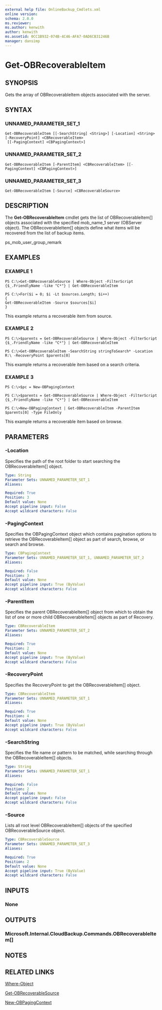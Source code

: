 ```yaml
---
external help file: OnlineBackup_Cmdlets.xml
online version: 
schema: 2.0.0
ms.reviewer:
ms.author: kenwith
author: kenwith
ms.assetid: 0CC1B932-074B-4C46-AFA7-0AD6CB31246B
manager: dansimp
---
```


# Get-OBRecoverableItem

## SYNOPSIS
Gets the array of OBRecoverableItem objects associated with the server.

## SYNTAX

### UNNAMED_PARAMETER_SET_1
```
Get-OBRecoverableItem [[-SearchString] <String>] [-Location] <String> [-RecoveryPoint] <CBRecoverableItem>
 [[-PagingContext] <CBPagingContext>]
```

### UNNAMED_PARAMETER_SET_2
```
Get-OBRecoverableItem [-ParentItem] <CBRecoverableItem> [[-PagingContext] <CBPagingContext>]
```

### UNNAMED_PARAMETER_SET_3
```
Get-OBRecoverableItem [-Source] <CBRecoverableSource>
```

## DESCRIPTION
The **Get-OBRecoverableItem** cmdlet gets the list of OBRecoverableItem\[\] objects associated with the specified mob_name_1 server (OBServer object).
The OBRecoverableItem\[\] objects define what items will be recovered from the list of backup items.

ps_mob_user_group_remark

## EXAMPLES

### EXAMPLE 1
```
PS C:\>Get-OBRecoverableSource | Where-Object -FilterScript {$_.FriendlyName -like "C*"} | Get-OBRecoverableItem

PS C:\>For($i = 0; $i -Lt $sources.Length; $i++) 
{ 
Get-OBRecoverableItem -Source $sources[$i] 
}
```

This example returns a recoverable item from source.

### EXAMPLE 2
```
PS C:\>$parents = Get-OBRecoverableSource | Where-Object -FilterScript {$_.FriendlyName -like "C*"} | Get-OBRecoverableItem

PS C:\>Get-OBRecoverableItem -SearchString stringToSearch* -Location R:\ -RecoveryPoint $parents[0]
```

This example returns a recoverable item based on a search criteria.

### EXAMPLE 3
```
PS C:\>$pc = New-OBPagingContext

PS C:\>$parents = Get-OBRecoverableSource | Where-Object -FilterScript {$_.FriendlyName -like "C*"} | Get-OBRecoverableItem

PS C:\>New-OBPagingContext | Get-OBRecoverableItem -ParentItem $parents[0] -Type FileOnly
```

This example returns a recoverable item based on browse.

## PARAMETERS

### -Location
Specifies the path of the root folder to start searching the OBRecoverableItem\[\] object.

```yaml
Type: String
Parameter Sets: UNNAMED_PARAMETER_SET_1
Aliases: 

Required: True
Position: 3
Default value: None
Accept pipeline input: False
Accept wildcard characters: False
```

### -PagingContext
Specifies the OBPagingContext object which contains pagination options to retrieve the OBRecoverableItem\[\] object as part of search, browse, or search and browse.

```yaml
Type: CBPagingContext
Parameter Sets: UNNAMED_PARAMETER_SET_1, UNNAMED_PARAMETER_SET_2
Aliases: 

Required: False
Position: 3
Default value: None
Accept pipeline input: True (ByValue)
Accept wildcard characters: False
```

### -ParentItem
Specifies the parent OBRecoverableItem\[\] object from which to obtain the list of one or more child OBRecoverableItem\[\] objects as part of Recovery.

```yaml
Type: CBRecoverableItem
Parameter Sets: UNNAMED_PARAMETER_SET_2
Aliases: 

Required: True
Position: 2
Default value: None
Accept pipeline input: True (ByValue)
Accept wildcard characters: False
```

### -RecoveryPoint
Specifies the RecoveryPoint to get the OBRecoverableItem\[\] object.

```yaml
Type: CBRecoverableItem
Parameter Sets: UNNAMED_PARAMETER_SET_1
Aliases: 

Required: True
Position: 4
Default value: None
Accept pipeline input: True (ByValue)
Accept wildcard characters: False
```

### -SearchString
Specifies the file name or pattern to be matched, while searching through the OBRecoverableItem\[\] objects.

```yaml
Type: String
Parameter Sets: UNNAMED_PARAMETER_SET_1
Aliases: 

Required: False
Position: 2
Default value: None
Accept pipeline input: False
Accept wildcard characters: False
```

### -Source
Lists all root level OBRecoverableItem\[\] objects of the specified OBRecoverableSource object.

```yaml
Type: CBRecoverableSource
Parameter Sets: UNNAMED_PARAMETER_SET_3
Aliases: 

Required: True
Position: 2
Default value: None
Accept pipeline input: True (ByValue)
Accept wildcard characters: False
```

## INPUTS

### None

## OUTPUTS

### Microsoft.Internal.CloudBackup.Commands.OBRecoverableItem[]

## NOTES

## RELATED LINKS

[Where-Object](http://go.microsoft.com/fwlink/?LinkID=113423)

[Get-OBRecoverableSource](./Get-OBRecoverableSource.md)

[New-OBPagingContext](./New-OBPagingContext.md)

